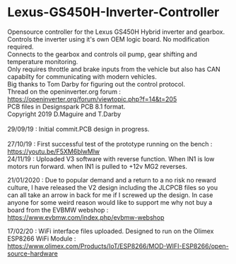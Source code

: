 # Lexus-GS450H-Inverter-Controller
Opensource controller for the Lexus GS450H Hybrid inverter and gearbox.
<br>
Controls the inverter using it's own OEM logic board. No modification required.
<br>
Connects to the gearbox and controls oil pump, gear shifting and temperature monitoring.
<br>
Only requires throttle and brake inputs from the vehicle but also has CAN capabilty for communicating with modern vehicles.
<br>
Big thanks to Tom Darby for figuring out the control protocol.
<br>
Thread on the openinverter.org forum : <br>
https://openinverter.org/forum/viewtopic.php?f=14&t=205
<br>
PCB files in Designspark PCB 8.1 format.
<br>
Copyright 2019 D.Maguire and T.Darby
<br>
<br>
29/09/19 : Initial commit.PCB design in progress. 
<br>
<br>
27/10/19 : First successful test of the prototype running on the bench : https://youtu.be/F5XM6blwMlw
<br>
24/11/19 : Uploaded V3 software with reverse function. When IN1 is low motors run forward. when IN1 is pulled to +12v MG2 reverses.

21/01/2020 : Due to popular demand and a return to a no risk no reward culture, I have released the V2 design including the JLCPCB files so you can all take an arrow in back for me if I screwed up the design. In case anyone for some weird reason would like to support me why not buy a board from the EVBMW webshop : https://www.evbmw.com/index.php/evbmw-webshop

17/02/20 : WiFi interface files uploaded. Designed to run on the Olimex ESP8266 WiFi Module : <br>
https://www.olimex.com/Products/IoT/ESP8266/MOD-WIFI-ESP8266/open-source-hardware
<br>



